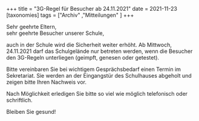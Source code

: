 +++
title = "3G-Regel für Besucher ab 24.11.2021"
date = 2021-11-23
[taxonomies]
tags = ["Archiv" ,"Mitteilungen" ]
+++

Sehr geehrte Eltern,  
sehr geehrte Besucher unserer Schule,

auch in der Schule wird die Sicherheit weiter erhöht. Ab Mittwoch, 24.11.2021 darf das Schulgelände nur betreten werden, wenn die Besucher den 3G-Regeln unterliegen (geimpft, genesen oder getestet).

Bitte vereinbaren Sie bei wichtigem Gesprächsbedarf einen Termin im Sekretariat. Sie werden an der Eingangstür des Schulhauses abgeholt und zeigen bitte Ihren Nachweis vor.

Nach Möglichkeit erledigen Sie bitte so viel wie möglich telefonisch oder schriftlich.

Bleiben Sie gesund!
